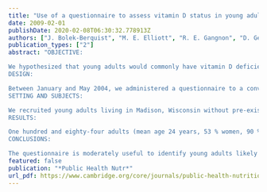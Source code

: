 ```yaml
---
title: "Use of a questionnaire to assess vitamin D status in young adults"
date: 2009-02-01
publishDate: 2020-02-08T06:30:32.778913Z
authors: ["J. Bolek-Berquist", "M. E. Elliott", "R. E. Gangnon", "D. Gemar", "J. Engelke", "S. J. Lawrence", "K. E. Hansen"]
publication_types: ["2"]
abstract: "OBJECTIVE:

We hypothesized that young adults would commonly have vitamin D deficiency and that a questionnaire could help identify subjects with the condition.
DESIGN:

Between January and May 2004, we administered a questionnaire to a convenience sample of young adults. We measured each participant's serum level of 25-hydroxyvitamin D (25(OH)D) using a chemiluminescent assay and defined deficiency as serum 25(OH)D < 16 ng/ml.
SETTING AND SUBJECTS:

We recruited young adults living in Madison, Wisconsin without pre-existing conditions affecting vitamin D and/or Ca metabolism.
RESULTS:

One hundred and eighty-four adults (mean age 24 years, 53 % women, 90 % Caucasian) participated in the study. Nearly three in four adults (71 %) had 25(OH)D level <30 ng/ml and 26 % were vitamin D-deficient. In multivariate analysis, persons reporting a suntan (OR = 0.24, 95 % CI 0.09, 0.63, P = 0.004), tanning booth use (OR = 0.09, 95 % CI 0.02, 0.43, P = 0.002) and daily ingestion of two or more servings of milk (OR = 0.21, 95 % CI 0.09, 0.48, P < 0.001) were less likely to be deficient. These three questions provided a sensitivity and specificity of 79 % and 78 %, respectively, for the presence of deficiency.
CONCLUSIONS:

The questionnaire is moderately useful to identify young adults likely to be vitamin D-deficient. Additional revisions of the questionnaire may improve its ability to predict vitamin D deficiency."
featured: false
publication: "*Public Health Nutr*"
url_pdf: https://www.cambridge.org/core/journals/public-health-nutrition/article/use-of-a-questionnaire-to-assess-vitamin-d-status-in-young-adults/24DF7972F726D0F1704CCEF99D9144C7
---
```


